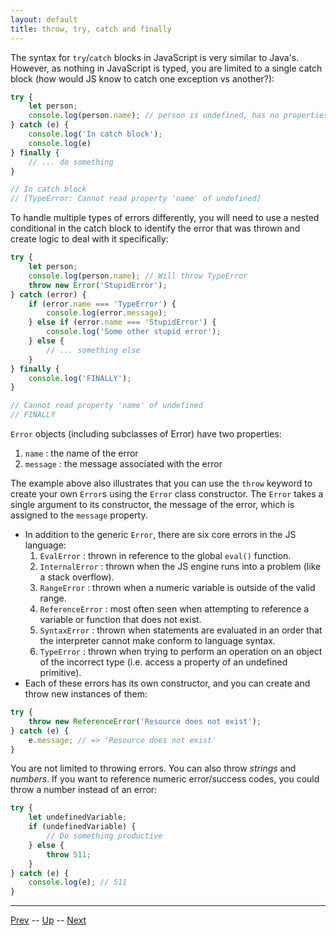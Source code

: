 ```yaml
---
layout: default
title: throw, try, catch and finally
---
```

The syntax for `try`/`catch` blocks in JavaScript is very similar to Java's. However, as nothing in JavaScript is typed, you are limited to a single catch block (how would JS know to catch one exception vs another?):

```javascript
try {
	let person;
	console.log(person.name); // person is undefined, has no properties
} catch (e) {
	console.log('In catch block');
	console.log(e)
} finally {
	// ... do something
}

// In catch block
// [TypeError: Cannot read property 'name' of undefined]

```

To handle multiple types of errors differently, you will need to use a nested conditional in the catch block to identify the error that was thrown and create logic to deal with it specifically:

```javascript
try {
	let person;
	console.log(person.name); // Will throw TypeError
	throw new Error('StupidError');
} catch (error) {
	if (error.name === 'TypeError') {
		console.log(error.message);
	} else if (error.name === 'StupidError') {
		console.log('Some other stupid error');
	} else {
		// ... something else
	}
} finally {
	console.log('FINALLY');
}

// Cannot read property 'name' of undefined
// FINALLY
```

`Error` objects (including subclasses of Error) have two properties:
  1. `name` : the name of the error
  1. `message` : the message associated with the error

The example above also illustrates that you can use the `throw` keyword to create your own `Error`s using the `Error` class constructor. The `Error` takes a single argument to its constructor, the message of the error, which is assigned to the `message` property.

  * In addition to the generic `Error`, there are six core errors in the JS language:
    1. `EvalError` : thrown in reference to the global `eval()` function.
    1. `InternalError` : thrown when the JS engine runs into a problem (like a stack overflow).
    1. `RangeError` : thrown when a numeric variable is outside of the valid range.
    1. `ReferenceError` : most often seen when attempting to reference a variable or function that does not exist.
    1. `SyntaxError` : thrown when statements are evaluated in an order that the interpreter cannot make conform to language syntax.
    1. `TypeError` : thrown when trying to perform an operation on an object of the incorrect type (i.e. access a property of an undefined primitive).
  * Each of these errors has its own constructor, and you can create and throw new instances of them:

```javascript
try {
	throw new ReferenceError('Resource does not exist');
} catch (e) {
	e.message; // => 'Resource does not exist'
}
```

You are not limited to throwing errors. You can also throw _strings_ and _numbers_. If you want to reference numeric error/success codes, you could throw a number instead of an error:

```javascript
try {
	let undefinedVariable;
	if (undefinedVariable) {
		// Do something productive
	} else {
		throw 511;
	}
} catch (e) {
	console.log(e); // 511
}

```

<hr>

[Prev](loops.md) -- [Up](README.md) -- [Next](labs.md)

